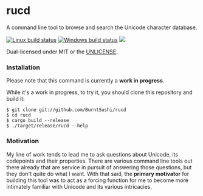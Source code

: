rucd
====
A command line tool to browse and search the Unicode character database.

[![Linux build status](https://api.travis-ci.org/BurntSushi/rucd.png)](https://travis-ci.org/BurntSushi/rucd)
[![Windows build status](https://ci.appveyor.com/api/projects/status/github/BurntSushi/rucd?svg=true)](https://ci.appveyor.com/project/BurntSushi/rucd)
[![](http://meritbadge.herokuapp.com/rucd)](https://crates.io/crates/rucd)

Dual-licensed under MIT or the [UNLICENSE](http://unlicense.org).

### Installation

Please note that this command is currently a **work in progress**.

While it's a work in progress, to try it, you should clone this repository
and build it:

```
$ git clone git://github.com/BurntSushi/rucd
$ cd rucd
$ cargo build --release
$ ./target/release/rucd --help
```

### Motivation

My line of work tends to lead me to ask questions about Unicode, its codepoints
and their properties. There are various command line tools out there already
that are service in pursuit of answering those questions, but they don't quite
do what I want. With that said, the **primary motivator** for building this
tool was to act as a forcing function for me to become more intimately familiar
with Unicode and its various intricacies.
